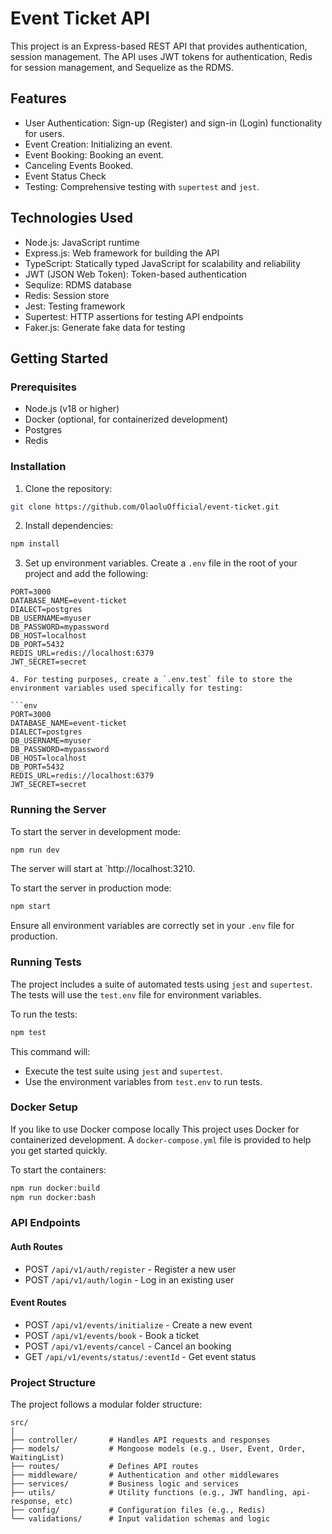 # Event Ticket API

This project is an Express-based REST API that provides authentication, session management. The API uses JWT tokens for authentication, Redis for session management, and Sequelize as the RDMS.

## Features

- User Authentication: Sign-up (Register) and sign-in (Login) functionality for users.
- Event Creation: Initializing an event.
- Event Booking: Booking an event.
- Canceling Events Booked.
- Event Status Check
- Testing: Comprehensive testing with `supertest` and `jest`.

## Technologies Used

- Node.js: JavaScript runtime
- Express.js: Web framework for building the API
- TypeScript: Statically typed JavaScript for scalability and reliability
- JWT (JSON Web Token): Token-based authentication
- Sequlize: RDMS database
- Redis: Session store
- Jest: Testing framework
- Supertest: HTTP assertions for testing API endpoints
- Faker.js: Generate fake data for testing

## Getting Started

### Prerequisites

- Node.js (v18 or higher)
- Docker (optional, for containerized development)
- Postgres
- Redis

### Installation

1. Clone the repository:

```bash
git clone https://github.com/OlaoluOfficial/event-ticket.git
```

2. Install dependencies:

```bash
npm install
```

3. Set up environment variables. Create a `.env` file in the root of your project and add the following:

```env
PORT=3000
DATABASE_NAME=event-ticket
DIALECT=postgres
DB_USERNAME=myuser
DB_PASSWORD=mypassword
DB_HOST=localhost
DB_PORT=5432
REDIS_URL=redis://localhost:6379
JWT_SECRET=secret

4. For testing purposes, create a `.env.test` file to store the environment variables used specifically for testing:

```env
PORT=3000
DATABASE_NAME=event-ticket
DIALECT=postgres
DB_USERNAME=myuser
DB_PASSWORD=mypassword
DB_HOST=localhost
DB_PORT=5432
REDIS_URL=redis://localhost:6379
JWT_SECRET=secret
```

### Running the Server

To start the server in development mode:

```bash
npm run dev
```

The server will start at `http://localhost:3210.

To start the server in production mode:

```bash
npm start
```

Ensure all environment variables are correctly set in your `.env` file for production.

### Running Tests

The project includes a suite of automated tests using `jest` and `supertest`. The tests will use the `test.env` file for environment variables.

To run the tests:

```bash
npm test
```

This command will:

- Execute the test suite using `jest` and `supertest`.
- Use the environment variables from `test.env` to run tests.

### Docker Setup

If you like to use Docker compose locally This project uses Docker for containerized development. A `docker-compose.yml` file is provided to help you get started quickly.

To start the containers:

```bash
npm run docker:build
npm run docker:bash
```
### API Endpoints

#### Auth Routes

- POST `/api/v1/auth/register` - Register a new user
- POST `/api/v1/auth/login` - Log in an existing user

#### Event Routes
- POST `/api/v1/events/initialize` - Create a new event
- POST `/api/v1/events/book` - Book a ticket
- POST `/api/v1/events/cancel` - Cancel an booking
- GET `/api/v1/events/status/:eventId` - Get event status


### Project Structure

The project follows a modular folder structure:

```
src/
│
├── controller/       # Handles API requests and responses
├── models/           # Mongoose models (e.g., User, Event, Order, WaitingList)
├── routes/           # Defines API routes
├── middleware/       # Authentication and other middlewares
├── services/         # Business logic and services
├── utils/            # Utility functions (e.g., JWT handling, api-response, etc)
├── config/           # Configuration files (e.g., Redis)
└── validations/      # Input validation schemas and logic
```
